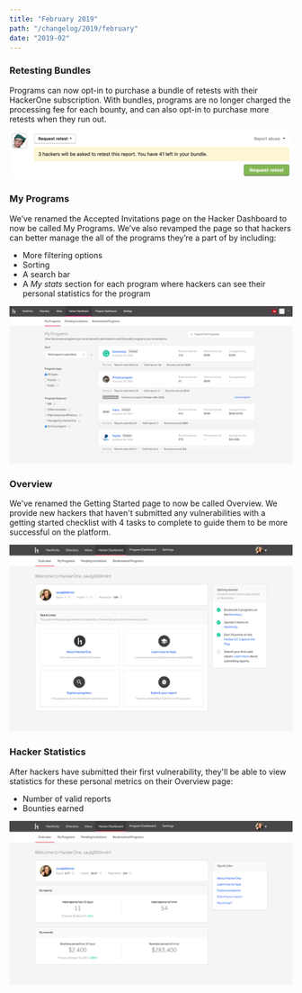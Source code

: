 ```yaml
---
title: "February 2019"
path: "/changelog/2019/february"
date: "2019-02"
---
```


### Retesting Bundles
Programs can now opt-in to purchase a bundle of retests with their HackerOne subscription. With bundles, programs are no longer charged the processing fee for each bounty, and can also opt-in to purchase more retests when they run out. 

![Retesting Bundles](./images/feb_2019_retesting_bundles.png)

### My Programs
We’ve renamed the Accepted Invitations page on the Hacker Dashboard to now be called My Programs. We’ve also revamped the page so that hackers can better manage the all of the programs they’re a part of by including:
* More filtering options
* Sorting
* A search bar
* A *My stats* section for each program where hackers can see their personal statistics for the program

![My Programs](./images/feb_2019_my_programs.png)

### Overview
We've renamed the Getting Started page to now be called Overview. We provide new hackers that haven't submitted any vulnerabilities with a getting started checklist with 4 tasks to complete to guide them to be more successful on the platform.    

![Hacker Dashboard Checklist](./images/feb_2019_hackerdashboard_checklist.png)

### Hacker Statistics
After hackers have submitted their first vulnerability, they'll be able to view statistics for these personal metrics on their Overview page:
* Number of valid reports  
* Bounties earned

![Hacker Dashboard Statistics](./images/feb_2019_hackerdashboard_statistics.png)
